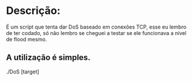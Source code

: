 # Descrição:
É um script que tenta dar DoS baseado em conexões TCP, esse eu lembro de ter codado, só não lembro se cheguei a testar se ele funcionava a nível de flood mesmo. 

## A utilização é simples.

./DoS [target]
